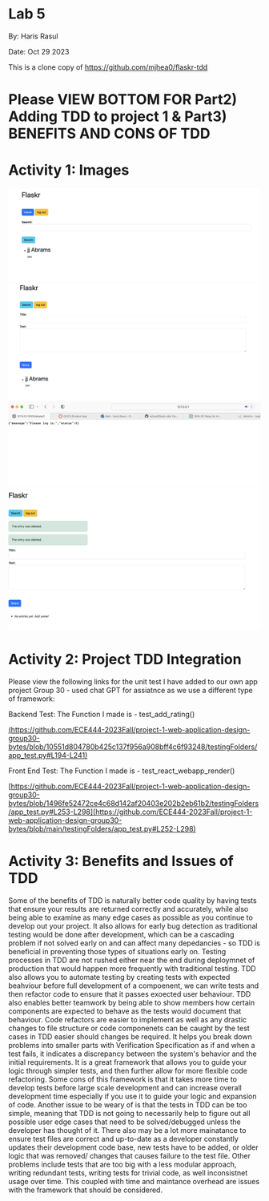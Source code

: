 # Lab 5

By: Haris Rasul

Date: Oct 29 2023

This is a clone copy of https://github.com/mjhea0/flaskr-tdd

# Please VIEW BOTTOM FOR Part2) Adding TDD to project 1 & Part3) BENEFITS AND CONS OF TDD 

# Activity 1: Images

![Activity 1](Proof_of_search.png)
![Activity 1](Proof_of_post.png)
![Activity 1](proof_of_login_to_delete.png)
![Activity 1](proof_of_deletion.png)

# Activity 2: Project TDD Integration

Please view the following links for the unit test I have added to our own app project Group 30 - used chat GPT for assiatnce as we use a different type of framework:

Backend Test: The Function I made is - test_add_rating()

[(https://github.com/ECE444-2023Fall/project-1-web-application-design-group30-bytes/blob/10551d804780b425c137f956a908bff4c6f93248/testingFolders/app_test.py#L194-L241)](https://github.com/ECE444-2023Fall/project-1-web-application-design-group30-bytes/blob/main/testingFolders/app_test.py#L194-L241)

Front End Test: The Function I made is - test_react_webapp_render()

[https://github.com/ECE444-2023Fall/project-1-web-application-design-group30-bytes/blob/1496fe52472ce4c68d142af20403e202b2eb61b2/testingFolders/app_test.py#L253-L298](https://github.com/ECE444-2023Fall/project-1-web-application-design-group30-bytes/blob/main/testingFolders/app_test.py#L252-L298)



# Activity 3: Benefits and Issues of TDD

Some of the benefits of TDD is naturally better code quality by having tests that ensure your results are returned correctly and accurately, while also being able to examine as many edge cases as possible as you continue to develop out your project. It also allows for early bug detection as traditional testing would be done after development, which can be a cascading problem if not solved early on and can affect many depedancies - so TDD is beneficial in preventing those types of situations early on. Testing processes in TDD are not rushed either near the end during deploymnet of production that would happen more frequently with traditional testing. TDD also allows you to automate testing by creating tests with expected beahviour before full development of a compoenent, we can write tests and then refactor code to ensure that it passes exoected user behaviour. TDD also enables better teamwork by being able to show members how certain components are expected to behave as the tests would document that behaviour. Code refactors are easier to implement as well as any drastic changes to file structure or code componenets can be caught by the test cases in TDD easier should changes be required. It helps you break down problems into smaller parts with Verification Specification as if and when a test fails, it indicates a discrepancy between the system's behavior and the initial requirements. It is a great framework that allows you to guide your logic through simpler tests, and then further allow for more flexible code refactoring. Some cons of this framework is that it takes more time to develop tests before large scale development and can increase overall development time especially if you use it to guide your logic and expansion of code. Another issue to be weary of is that the tests in TDD can be too simple, meaning that TDD is not going to necessarily help to figure out all possible user edge cases that need to be solved/debugged unless the developer has thought of it. There also may be a lot more mainatance to ensure test files are correct and up-to-date as a developer constantly updates their development code base, new tests have to be added, or older logic that was removed/ changes that causes failure to the test file. Other problems include tests that are too big  with a less modular approach, writing redundant tests, writing tests for trivial code, as well inconsistnet usage over time. This coupled with time and maintance overhead are issues with the framework that should be considered. 
 
